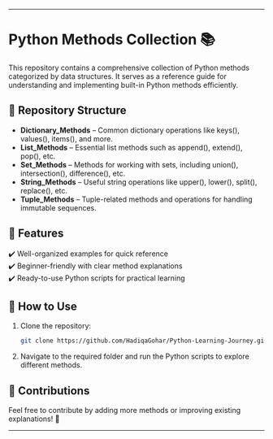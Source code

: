 
---

# Python Methods Collection 📚  

This repository contains a comprehensive collection of Python methods categorized by data structures. It serves as a reference guide for understanding and implementing built-in Python methods efficiently.  

## 📌 Repository Structure  
- **Dictionary_Methods** – Common dictionary operations like keys(), values(), items(), and more.  
- **List_Methods** – Essential list methods such as append(), extend(), pop(), etc.  
- **Set_Methods** – Methods for working with sets, including union(), intersection(), difference(), etc.  
- **String_Methods** – Useful string operations like upper(), lower(), split(), replace(), etc.  
- **Tuple_Methods** – Tuple-related methods and operations for handling immutable sequences.  

## 🚀 Features  
✔️ Well-organized examples for quick reference  
✔️ Beginner-friendly with clear method explanations  
✔️ Ready-to-use Python scripts for practical learning  

## 📂 How to Use  
1. Clone the repository:  
   ```bash
   git clone https://github.com/HadiqaGohar/Python-Learning-Journey.git

   ```  
2. Navigate to the required folder and run the Python scripts to explore different methods.  

## 📌 Contributions  
Feel free to contribute by adding more methods or improving existing explanations! 🚀  

---

